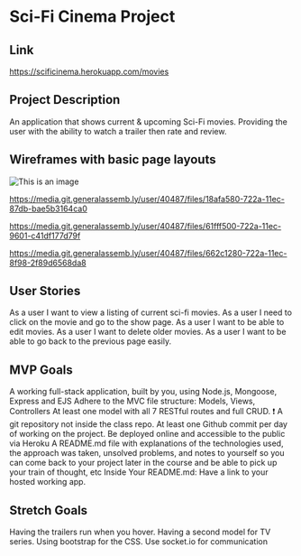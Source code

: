 # Sci-Fi Cinema Project


## Link
https://scificinema.herokuapp.com/movies

## Project Description
An application that shows current & upcoming Sci-Fi movies. Providing the user with the ability to watch a trailer then rate and review.

## Wireframes with basic page layouts
![This is an image](https://media.git.generalassemb.ly/user/40487/files/41379f80-722a-11ec-8dc8-35ee321e030b)

https://media.git.generalassemb.ly/user/40487/files/18afa580-722a-11ec-87db-bae5b3164ca0

https://media.git.generalassemb.ly/user/40487/files/61fff500-722a-11ec-9601-c41df177d79f

https://media.git.generalassemb.ly/user/40487/files/662c1280-722a-11ec-8f98-2f89d6568da8

## User Stories
As a user I want to view a listing of current sci-fi movies.
As a user I need to click on the movie and go to the show page.
As a user I want to be able to edit movies.
As a user I want to delete older movies.
As a user I want to be able to go back to the previous page easily.

## MVP Goals
A working full-stack application, built by you, using Node.js, Mongoose, Express and EJS
Adhere to the MVC file structure: Models, Views, Controllers
At least one model with all 7 RESTful routes and full CRUD.
❗ A git repository not inside the class repo.
At least one Github commit per day of working on the project.
Be deployed online and accessible to the public via Heroku
A README.md file with explanations of the technologies used, the approach was taken, unsolved problems, and notes to yourself so you can come back to your project later in the course and be able to pick up your train of thought, etc
Inside Your README.md:
Have a link to your hosted working app.

## Stretch Goals
Having the trailers run when you hover.
Having a second model for TV series.
Using bootstrap for the CSS.
Use socket.io for communication
